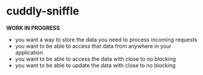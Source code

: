 # cuddly-sniffle

**WORK IN PROGRESS**

- you want a way to store the data you need to process incoming requests
- you want to be able to access that data from anywhere in your application
- you want to be able to access the data with close to no blocking
- you want to be able to update the data with close to no blocking
